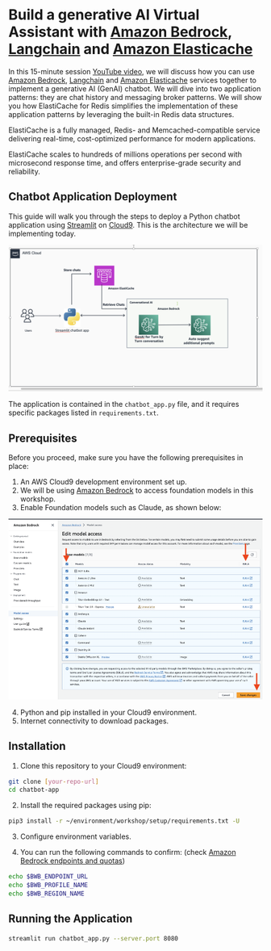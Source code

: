# Build a generative AI Virtual Assistant with [Amazon Bedrock](https://aws.amazon.com/bedrock/), [Langchain](https://github.com/langchain-ai/langchain) and [Amazon Elasticache](https://aws.amazon.com/elasticache/)

In this 15-minute session [YouTube video](https://www.youtube.com/watch?v=yWxDmQYelvg), we will discuss how you can use [Amazon Bedrock](https://aws.amazon.com/bedrock/), [Langchain](https://github.com/langchain-ai/langchain) and [Amazon Elasticache](https://aws.amazon.com/elasticache/) services together to implement a generative AI (GenAI) chatbot. We will dive into two application patterns: they are chat history and messaging broker patterns. We will show you how ElastiCache for Redis simplifies the implementation of these application patterns by leveraging the built-in Redis data structures. 

ElastiCache is a fully managed, Redis- and Memcached-compatible service delivering real-time, cost-optimized performance for modern applications. 

ElastiCache scales to hundreds of millions operations per second with microsecond response time, and offers enterprise-grade security and reliability.

## Chatbot Application Deployment

This guide will walk you through the steps to deploy a Python chatbot application using [Streamlit](https://github.com/streamlit/streamlit) on [Cloud9](https://aws.amazon.com/cloud9/). This is the architecture we will be implementing today.

![Architecture Diagram](./images/arch.png)

The application is contained in the `chatbot_app.py` file, and it requires specific packages listed in `requirements.txt`.

## Prerequisites

Before you proceed, make sure you have the following prerequisites in place:

1. An AWS Cloud9 development environment set up.
2. We will be using [Amazon Bedrock](https://aws.amazon.com/bedrock/) to access foundation models in this workshop.
3. Enable Foundation models such as Claude, as shown below:

![Bedrock Model](./images/model-access-edit.png)

4. Python and pip installed in your Cloud9 environment.
5. Internet connectivity to download packages.

## Installation

1. Clone this repository to your Cloud9 environment:

```bash
git clone [your-repo-url]
cd chatbot-app
```
   
2. Install the required packages using pip:

```bash
pip3 install -r ~/environment/workshop/setup/requirements.txt -U
```

3. Configure environment variables.


4. You can run the following commands to confirm:
(check [Amazon Bedrock endpoints and quotas](https://docs.aws.amazon.com/general/latest/gr/bedrock.html))

```bash
echo $BWB_ENDPOINT_URL
echo $BWB_PROFILE_NAME
echo $BWB_REGION_NAME
```


## Running the Application

```bash
streamlit run chatbot_app.py --server.port 8080
```   

